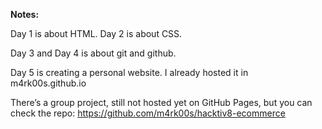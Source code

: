 **Notes:**

Day 1 is about HTML. Day 2 is about CSS.

Day 3 and Day 4 is about git and github.

Day 5 is creating a personal website. I already hosted it in m4rk00s.github.io

There’s a group project, still not hosted yet on GitHub Pages, but you can check the repo: https://github.com/m4rk00s/hacktiv8-ecommerce

